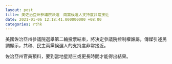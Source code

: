 ```yaml
---
layout: post
title: 美佐治亞州參議院決選　兩黨候選人支持度非常接近
date: 2021-01-06 12:18:41.000000000 +08:00
categories: rthk
---
```


美國佐治亞州參議院選舉第二輪投票結束，將決定參議院控制權誰屬，傳媒引述民調顯示，共和、民主兩黨候選人的支持度非常接近。

佐治亞州官員預料，要到當地星期三或更長時間才能得出結果。
